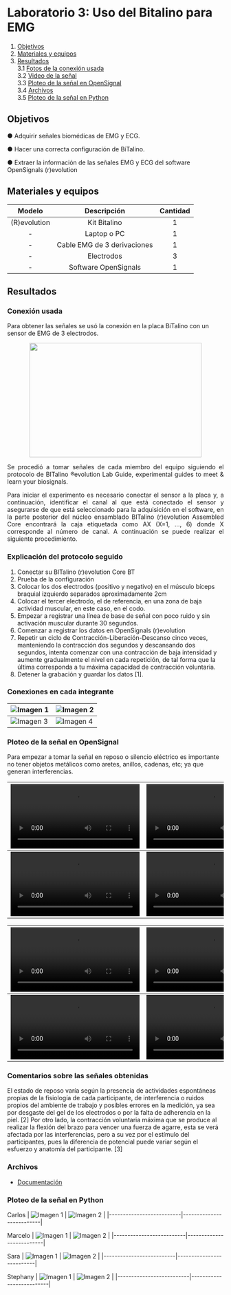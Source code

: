 # Laboratorio 3: Uso del Bitalino para EMG

1. [Objetivos](#obj)
2. [Materiales y equipos](#mat)
3. [Resultados](#resul)\
     3.1 [Fotos de la conexión usada](#conex)\
     3.2 [Video de la señal](#senal)\
     3.3 [Ploteo de la señal en OpenSignal](#plot)\
     3.4 [Archivos](#arch)\
     3.5 [Ploteo de la señal en Python](#plote)


## Objetivos <a name="obj"></a>

● Adquirir señales biomédicas de EMG y ECG.

● Hacer una correcta configuración de BiTalino.

● Extraer la información de las señales EMG y ECG del software OpenSignals (r)evolution

## Materiales y equipos <a name="mat"></a>


| Modelo | Descripción | Cantidad |
|:-------------:|:-------------:|:-------------:|
| (R)evolution | Kit Bitalino | 1 |
| - | Laptop o PC | 1 |
| - | Cable EMG de 3 derivaciones | 1 |
| - | Electrodos | 3 |
| - | Software OpenSignals | 1 |



## Resultados <a name="resul"></a>

### Conexión usada <a name="conex"></a>

Para obtener las señales se usó la conexión en la placa BiTalino con un sensor de EMG de 3 electrodos.

<p align="center"><img src="https://github.com/StephanySamaniego/ISB_Grupo2-2023-2/blob/main/Dise%C3%B1o/Posicion%20_electrodos.jpg?raw=true" width="400" height="266"></p>
</p>

<p align="justify">
Se procedió a tomar señales de cada miembro del equipo siguiendo el protocolo de BITalino ®evolution Lab Guide, experimental guides to meet & learn your biosignals.

<p align="justify">
Para iniciar el experimento es necesario conectar el sensor a la placa y, a continuación, identificar el canal al que está conectado el sensor y asegurarse de que está seleccionado para la adquisición en el software, en la parte posterior del núcleo ensamblado BITalino (r)evolution Assembled Core encontrará la caja etiquetada como AX (X=1, ..., 6) donde X corresponde al número de canal. A continuación se puede realizar el siguiente procedimiento.

### Explicación del protocolo seguido

1. Conectar su BITalino (r)evolution Core BT
2. Prueba de la configuración
3. Colocar los dos electrodos (positivo y negativo) en el músculo bíceps braquial izquierdo separados aproximadamente 2cm
4. Colocar el tercer electrodo, el de referencia, en una zona de baja actividad muscular, en este caso, en el codo.
5. Empezar a registrar una línea de base de señal con poco ruido y sin activación muscular durante 30 segundos.
6. Comenzar a registrar los datos en OpenSignals (r)evolution
7. Repetir un ciclo de Contracción-Liberación-Descanso cinco veces, manteniendo la contracción dos segundos y descansando dos segundos, intenta comenzar con una contracción de baja intensidad y aumente gradualmente el nivel en cada repetición, de tal forma que la última corresponda a tu máxima capacidad de contracción voluntaria.
8. Detener  la grabación y guardar los datos [1].

### Conexiones en cada integrante

| ![Imagen 1](https://github.com/StephanySamaniego/ISB_Grupo2-2023-2/blob/main/Dise%C3%B1o/Conexion_Carlos.jpg?raw=true) | ![Imagen 2](https://github.com/StephanySamaniego/ISB_Grupo2-2023-2/blob/main/Dise%C3%B1o/Conexion_Marcelo.jpg?raw=true) |
|--------------------------|--------------------------|
| ![Imagen 3](https://github.com/StephanySamaniego/ISB_Grupo2-2023-2/blob/main/Dise%C3%B1o/Conexion_Sara.jpg?raw=true) | ![Imagen 4](https://github.com/StephanySamaniego/ISB_Grupo2-2023-2/blob/main/Dise%C3%B1o/Conexion_Steph.jpg?raw=true) |

### Ploteo de la señal en OpenSignal <a name="plot"></a>
Para empezar a tomar la señal en reposo o silencio eléctrico es importante no tener objetos metálicos como aretes, anillos, cadenas, etc; ya que generan interferencias.


|<video src=" https://github.com/StephanySamaniego/ISB_Grupo2-2023-2/assets/99302662/f83ecbe1-9d87-483c-9fca-0acb900327c7">|<video src="https://github.com/StephanySamaniego/ISB_Grupo2-2023-2/assets/99302662/f83ecbe1-9d87-483c-9fca-0acb900327c7">|
|--------------------------|--------------------------|
|<video src="https://github.com/StephanySamaniego/ISB_Grupo2-2023-2/assets/99302662/ab7bdc4d-9740-4748-a667-f6e4897306f6 ">|<video src="https://github.com/StephanySamaniego/ISB_Grupo2-2023-2/assets/99302662/16f3f9ee-0a9f-429c-9950-d94414c28468">|

|<video src=" https://github.com/StephanySamaniego/ISB_Grupo2-2023-2/assets/99302662/f83ecbe1-9d87-483c-9fca-0acb900327c7">|<video src="https://github.com/StephanySamaniego/ISB_Grupo2-2023-2/assets/99302662/ab7bdc4d-9740-4748-a667-f6e4897306f6">|
|--------------------------|--------------------------|
|<video src="https://github.com/StephanySamaniego/ISB_Grupo2-2023-2/assets/99302662/ab7bdc4d-9740-4748-a667-f6e4897306f6 ">|<video src="https://github.com/StephanySamaniego/ISB_Grupo2-2023-2/assets/99302662/2f495126-186e-4d6d-9352-d40d366348fd">|



### Comentarios sobre las señales obtenidas

El estado de reposo varía según la presencia de actividades espontáneas propias de la fisiología de cada participante, de interferencia o ruidos propios del ambiente de trabajo y posibles errores en la medición, ya sea por desgaste del gel de los electrodos o por la falta de adherencia en la piel. [2]
Por otro lado, la contracción voluntaria máxima que se produce al realizar la flexión del brazo para vencer una fuerza de agarre, esta se verá afectada por las interferencias, pero a su vez por el estímulo del participantes, pues la diferencia de potencial puede variar según el esfuerzo y anatomía del participante. [3]

### Archivos <a name="arch"></a>

- [Documentación](https://github.com/StephanySamaniego/ISB_Grupo2-2023-2/tree/main/Documentacion/Laboratorio%2003%20-%20BiTalino/Documentos)

### Ploteo de la señal en Python <a name="plote"></a>

Carlos
| ![Imagen 1](https://github.com/StephanySamaniego/ISB_Grupo2-2023-2/blob/main/Dise%C3%B1o/Conexion_Carlos.jpg?raw=true) | ![Imagen 2](https://github.com/StephanySamaniego/ISB_Grupo2-2023-2/blob/main/Dise%C3%B1o/Conexion_Marcelo.jpg?raw=true) |
|--------------------------|--------------------------|

Marcelo
| ![Imagen 1](https://github.com/StephanySamaniego/ISB_Grupo2-2023-2/blob/main/Dise%C3%B1o/Conexion_Carlos.jpg?raw=true) | ![Imagen 2](https://github.com/StephanySamaniego/ISB_Grupo2-2023-2/blob/main/Dise%C3%B1o/Conexion_Marcelo.jpg?raw=true) |
|--------------------------|--------------------------|

Sara
| ![Imagen 1](https://github.com/StephanySamaniego/ISB_Grupo2-2023-2/blob/main/Dise%C3%B1o/Conexion_Carlos.jpg?raw=true) | ![Imagen 2](https://github.com/StephanySamaniego/ISB_Grupo2-2023-2/blob/main/Dise%C3%B1o/Conexion_Marcelo.jpg?raw=true) |
|--------------------------|--------------------------|

Stephany
| ![Imagen 1](https://github.com/StephanySamaniego/ISB_Grupo2-2023-2/blob/main/Dise%C3%B1o/Conexion_Carlos.jpg?raw=true) | ![Imagen 2](https://github.com/StephanySamaniego/ISB_Grupo2-2023-2/blob/main/Dise%C3%B1o/Conexion_Marcelo.jpg?raw=true) |
|--------------------------|--------------------------|
